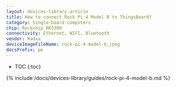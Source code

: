 ```yaml
---
layout: devices-library-article
title: How to connect Rock Pi 4 Model B to ThingsBoard?
category: Single-board computers
chip: Rockchip RK3399
connectivity: Ethernet, WIFI, Bluetooth
vendor: Radxa
deviceImageFileName: rock-pi-4-model-b.jpeg
docsPrefix: pe
---
```



* TOC
{:toc}

{% include /docs/devices-library/guides/rock-pi-4-model-b.md %}